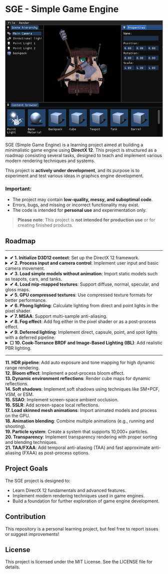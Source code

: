 # SGE - Simple Game Engine  

![Preview](https://github.com/ucpp/sge/blob/master/docs/preview.png)

SGE (Simple Game Engine) is a learning project aimed at building a minimalistic game engine using **DirectX 12**. This project is structured as a roadmap consisting several tasks, designed to teach and implement various modern rendering techniques and systems. 

This project is **actively under development**, and its purpose is to experiment and test various ideas in graphics engine development.  

### Important:  

- The project may contain **low-quality, messy, and suboptimal code**.  
- Errors, bugs, and missing or incorrect functionality may exist.  
- The code is intended for **personal use** and experimentation only.  

> **Please note**: This project is **not intended for production use** or for creating finished products.  

## Roadmap  
---
<details>
  <summary><strong>✔ 1. Initialize D3D12 context</strong>: Set up the DirectX 12 framework.</summary>
 
  ![First Triangle](https://github.com/ucpp/sge/blob/master/docs/first_triangle.png)

  [Last commit](https://github.com/ucpp/sge/commit/13da25b1de4a97eeb2f3149d05a9619258020e4b)
</details>
<details>
  <summary><strong>✔ 2. Process input and camera control</strong>: Implement user input and basic camera movement.</summary>
 
  ![Camera and Input](https://github.com/ucpp/sge/blob/master/docs/camera_and_input.gif)

  [Last commit](https://github.com/ucpp/sge/commit/ba4c22781d8f4f9242fe2f4917e1cb136106b02b)
</details>
<details>
  <summary><strong>✔ 3. Load simple models without animation</strong>: Import static models such as teapots, cars, and tanks.</summary>
 
  ![Models](https://github.com/ucpp/sge/blob/master/docs/load_model.gif)

  [Last commit](https://github.com/ucpp/sge/commit/97288dfe5bd48521b60c2f83586c5614c38b82e2)
</details>
<details>
  <summary><strong>✔ 4. Load mip-mapped textures</strong>: Support diffuse, normal, specular, and gloss maps.</summary>
 
  ![Textures](https://github.com/ucpp/sge/blob/master/docs/test_mips.gif)

</details>
<details>
  <summary><strong>✔ 5. GPU compressed textures</strong>: Use compressed texture formats for better performance.</summary>
 
  ![Textures](https://github.com/ucpp/sge/blob/master/docs/gpu_compressed_textures.png)

  [Last commit](https://github.com/ucpp/sge/commit/7f94cee0e085e4e762407c829d87ead4bfd991c2)

</details>

<details>
  <summary><strong>✔ 6. Phong lighting</strong>: Calculate lighting from direct and point lights in the pixel shader.</summary>

  ![Phong lighting](https://github.com/ucpp/sge/blob/master/docs/phong.gif)

  [Last commit](https://github.com/ucpp/sge/commit/fff8aa416b0fb9948be084802f2dd173c7df1e0b)
 
</details>
<details>
  <summary><strong>✔ 7. MSAA</strong>: Support multi-sample anti-aliasing.</summary>

  ![MSAA](https://github.com/ucpp/sge/blob/master/docs/msaa.png)

  [Last commit](https://github.com/ucpp/sge/commit/f62c52b29d1cff6fb0d903e2ca63036b8a65547d)

</details>
<details>
  <summary><strong>✔ 8. Fog effect</strong>: Add fog either in the pixel shader or as a post-process effect.</summary>
 
  ![Fog](https://github.com/ucpp/sge/blob/master/docs/fog.gif)

  [Last commit](https://github.com/ucpp/sge/commit/e9dd4b4625f0a0aff2d495b8370214d21d88713a)

</details>
<details>
  <summary><strong>✔ 9. Deferred lighting</strong>: Implement direct, capsule, point, and spot lights with a deferred pipeline.</summary>

  ![Deferred](https://github.com/ucpp/sge/blob/master/docs/deferred.gif)

</details>
<details>
  <summary><strong>☐ 10. Cook-Torrance BRDF and Image-Based Lighting (IBL)</strong>: Add realistic PBR lighting.</summary>


</details>

---
  
**11. HDR pipeline**: Add auto exposure and tone mapping for high dynamic range rendering.  
**12. Bloom effect**: Implement a post-process bloom effect.  
**13. Dynamic environment reflections**: Render cube maps for dynamic reflections.  
**14. Soft shadows**: Implement soft shadows using techniques like SM+PCF, VSM, or ESM.  
**15. SSAO**: Implement screen-space ambient occlusion.  
**16. SSLR**: Add screen-space local reflections.  
**17. Load skinned mesh animations**: Import animated models and process on the GPU.  
**18. Animation blending**: Combine multiple animations (e.g., running and shooting).    
**19. Particle system**: Create a system that supports 10,000+ particles.  
**20. Transparency**: Implement transparency rendering with proper sorting and blending techniques.  
**21. TAA/FXAA**: Add temporal anti-aliasing (TAA) and fast approximate anti-aliasing (FXAA) as post-process options.


## Project Goals  

The SGE project is designed to:  
- Learn DirectX 12 fundamentals and advanced features.  
- Implement modern rendering techniques used in game engines.  
- Build a foundation for further exploration of game engine development.  
 
## Contribution
This repository is a personal learning project, but feel free to report issues or suggest improvements!

## License
This project is licensed under the MIT License. See the LICENSE file for details.
